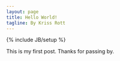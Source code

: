 ```yaml
---
layout: page
title: Hello World!
tagline: By Kriss Rott
---
```

{% include JB/setup %}

This is my first post. Thanks for passing by.
